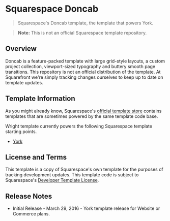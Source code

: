 # Squarespace Doncab
> Squarespace's Doncab template, the template that powers York.

> **Note:** This is not an official Squarespace template repository.

## Overview
Doncab is a feature-packed template with large grid-style layouts, a custom project collection, viewport-sized typography and buttery smooth page transitions. This repository is not an official distribution of the template. At Squarefront we're simply tracking changes ourselves to keep up to date on template updates.

## Template Information

As you might already know, Squarespace's [official template store](http://squarespace.com/templates) contains templates that are sometimes powered by the same template code base.

Wright template currently powers the following Squarespace template starting points.

* [York](http://york-demo.squarespace.com)

## License and Terms

This template is a copy of Squarespace's own template for the purposes of tracking development updates. This template code is subject to Squarespace's [Developer Template License](https://www.squarespace.com/template-license/).

## Release Notes

* Initial Release - March 29, 2016 - York template release for Website or Commerce plans.